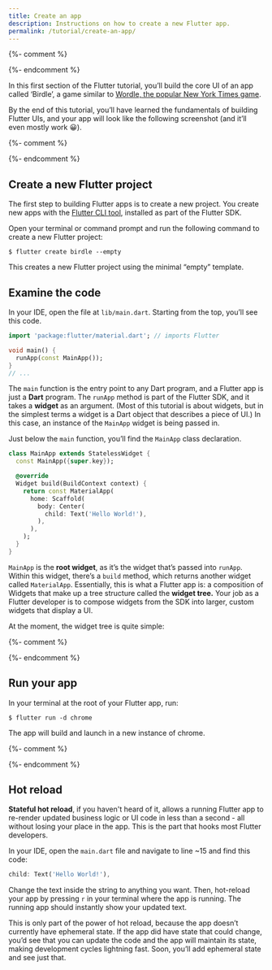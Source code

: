 ```yaml
---
title: Create an app
description: Instructions on how to create a new Flutter app.
permalink: /tutorial/create-an-app/
---
```


{%- comment %}
<!-- TODO(ewindmill) embed video -->
{%- endcomment %}

In this first section of the Flutter tutorial, 
you’ll build the core UI of an app called ‘Birdle’, 
a game similar to [Wordle, the popular New York Times game][].

By the end of this tutorial, 
you’ll have learned the fundamentals of building Flutter UIs, 
and your app will look like the following screenshot 
(and it’ll even mostly work 😀).

{%- comment %}
<!-- TODO(ewindmill) screenshot -->
{%- endcomment %}

## Create a new Flutter project

The first step to building Flutter apps is to create a new project. 
You create new apps with the [Flutter CLI tool][], installed as part of the Flutter SDK. 

Open your terminal or command prompt and run the following command to create a new Flutter project:

```shell
$ flutter create birdle --empty
```

This creates a new Flutter project using the minimal “empty” template.

## Examine the code

In your IDE, open the file at `lib/main.dart`. Starting from the top, you’ll see this code.

```dart
import 'package:flutter/material.dart'; // imports Flutter

void main() {
  runApp(const MainApp());
}
// ...
```

The `main` function is the entry point to any Dart program, 
and a Flutter app is just a **Dart** program. 
The `runApp` method is part of the Flutter SDK, and it takes 
a **widget** as an argument. (Most of this tutorial is about widgets, 
but in the simplest terms a widget is a Dart object that describes a piece of UI.)  In this case, an instance of the `MainApp` widget is being passed in. 

Just below the `main` function, you’ll find the `MainApp` class declaration.

```dart
class MainApp extends StatelessWidget {
  const MainApp({super.key});

  @override
  Widget build(BuildContext context) {
    return const MaterialApp(
      home: Scaffold(
        body: Center(
          child: Text('Hello World!'),
        ),
      ),
    );
  }
}

```

`MainApp` is the **root widget**, as it’s the widget that’s passed into 
`runApp`. Within this widget, there’s a `build` method, which returns another 
widget called `MaterialApp`.  Essentially, this is what a Flutter app is: 
a composition of Widgets that make up a tree structure called the **widget tree.** Your job as a Flutter developer is to compose widgets from the SDK into
larger, custom widgets that display a UI.

At the moment, the widget tree is quite simple:

{%- comment %}
<!-- TODO(ewindmill) widget tree diagram -->
{%- endcomment %}

## Run your app

In your terminal at the root of your Flutter app, run:

```shell
$ flutter run -d chrome
```

The app will build and launch in a new instance of chrome. 

{%- comment %}
<!-- TODO(ewindmill) screenshot of app at start -->
{%- endcomment %}


## Hot reload

**Stateful hot reload**, if you haven't heard of it, allows a running Flutter
app to re-render updated business logic or UI code in less than a second - all 
without losing your place in the app. This is the part that hooks most Flutter 
developers.

In your IDE, open the `main.dart` file and navigate to line \~15 and find this
code:

```dart
child: Text('Hello World!'),
```

Change the text inside the string to anything you want. Then, hot-reload your 
app by pressing `r` in your terminal where the app is running. The running app 
should instantly show your updated text.

This is only part of the power of hot reload, 
because the app doesn’t currently have ephemeral state. 
If the app did have state that could change, you’d see 
that you can update the code and the app will maintain its state, 
making development cycles lightning fast. 
Soon, you’ll add ephemeral state and see just that.

[Flutter CLI tool]: /reference/flutter-cli
[Wordle, the popular New York Times game]: https://www.nytimes.com/games/wordle/index.html 
